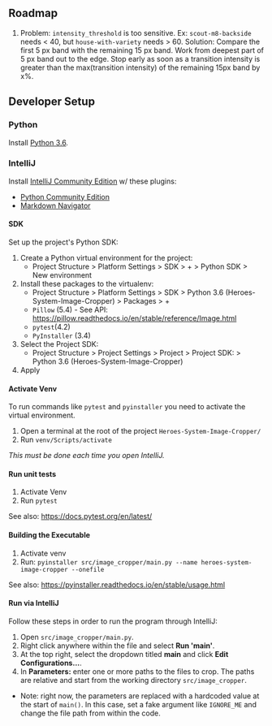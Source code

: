 ## Roadmap
1. Problem: `intensity_threshold` is too sensitive.
Ex: `scout-m8-backside` needs < 40, but `house-with-variety` needs > 60.
Solution: Compare the first 5 px band with the remaining 15 px band.
Work from deepest part of 5 px band out to the edge.
Stop early as soon as a transition intensity is greater than the
max(transition intensity) of the remaining 15px band by x%.

## Developer Setup

### Python
Install [Python 3.6](https://www.python.org/downloads/).

### IntelliJ
Install [IntelliJ Community Edition](https://www.jetbrains.com/idea/download/#section=windows) w/ these plugins:
* [Python Community Edition](https://plugins.jetbrains.com/plugin/7322-python-community-edition)
* [Markdown Navigator](https://plugins.jetbrains.com/plugin/7896-markdown-navigator)

#### SDK
Set up the project's Python SDK:

1. Create a Python virtual environment for the project:
   * Project Structure > Platform Settings > SDK > + > Python SDK > New environment
1. Install these packages to the virtualenv:
   * Project Structure > Platform Settings > SDK > Python 3.6 (Heroes-System-Image-Cropper) > Packages > + 
   * `Pillow` (5.4) - See API: https://pillow.readthedocs.io/en/stable/reference/Image.html
   * `pytest`(4.2)
   * `PyInstaller` (3.4)
1. Select the Project SDK:
   * Project Structure > Project Settings > Project > Project SDK: > Python 3.6 (Heroes-System-Image-Cropper)
1. Apply

#### Activate Venv
To run commands like `pytest` and `pyinstaller` you need to activate the virtual environment.
1. Open a terminal at the root of the project `Heroes-System-Image-Cropper/`
1. Run `venv/Scripts/activate`

*This must be done each time you open IntelliJ.*

#### Run unit tests
1. Activate Venv
1. Run `pytest`

See also: https://docs.pytest.org/en/latest/

#### Building the Executable
1. Activate venv
1. Run: `pyinstaller src/image_cropper/main.py --name heroes-system-image-cropper --onefile`

See also: https://pyinstaller.readthedocs.io/en/stable/usage.html

#### Run via IntelliJ
Follow these steps in order to run the program through IntelliJ:
1. Open `src/image_cropper/main.py`.
1. Right click anywhere within the file and select **Run 'main'**.
1. At the top right, select the dropdown titled **main** and click **Edit Configurations...**.
1. In **Parameters:** enter one or more paths to the files to crop. The paths are relative and start from the working directory `src/image_cropper`.
  * Note: right now, the parameters are replaced with a hardcoded value at the start of `main()`.
    In this case, set a fake argument like `IGNORE_ME` and change the file path from within the code.
